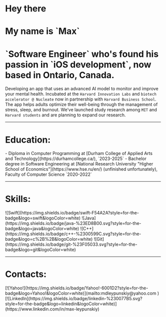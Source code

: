 <h1 align="left">Hey there
<a img src="https://github.com/blackcater/blackcater/raw/main/images/Hi.gif" height="32"/></a>
</h1>

<h1 align="left">My name is `Max`</h1>

<h1 align="left"> `Software Engineer` who's found his passion in `iOS development`, now based in Ontario, Canada.</h1>

Developing an app that uses an advanced AI model to monitor and improve your mental health. Incubated at the `Harvard Innovation Labs` and `biotech accelerator @ Nucleate` now in partnership with `Harvard Business School`. The app helps adults optimize their well-being through the management of stress, sleep, and burnout.
We’ve launched study research among `MIT` and `Harvard students` and are planning to expand our research.

---

<h1 align="left">Education:</h1>
- Diploma in Computer Programming at [Durham College of Applied Arts and Technology](https://durhamcollege.ca/), `2023-2025`
- Bachelor degree in Software Engineering at [National Research University "Higher School of Economics"](https://www.hse.ru/en/) (unfinished unfortunately), Faculty of Computer Science `2020-2022`

---

<h1 align="left">Skills:</h1>
![Swift](https://img.shields.io/badge/swift-F54A2A?style=for-the-badge&logo=swift&logoColor=white) ![Java](https://img.shields.io/badge/java-%23ED8B00.svg?style=for-the-badge&logo=java&logoColor=white) ![C++](https://img.shields.io/badge/c++-%2300599C.svg?style=for-the-badge&logo=c%2B%2B&logoColor=white) ![Git](https://img.shields.io/badge/git-%23F05033.svg?style=for-the-badge&logo=git&logoColor=white)

---

<h1 align="left">Contacts:</h1>
[![Yahoo!](https://img.shields.io/badge/Yahoo!-6001D2?style=for-the-badge&logo=Yahoo!&logoColor=white)](mailto:mdleypunskiy@yahoo.com
) [![LinkedIn](https://img.shields.io/badge/linkedin-%230077B5.svg?style=for-the-badge&logo=linkedin&logoColor=white)](https://www.linkedin.com/in/max-leypunskiy)
